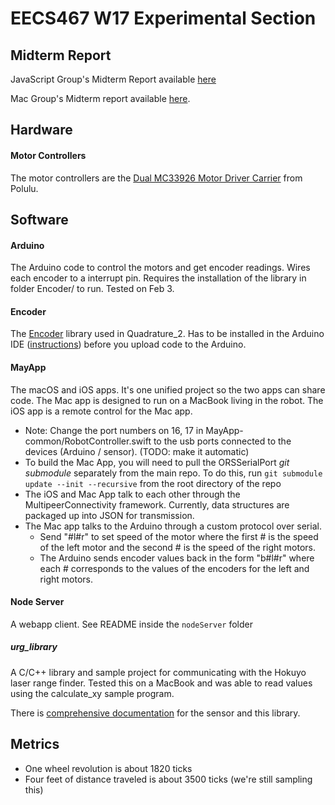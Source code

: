 # EECS467 W17 Experimental Section

## Midterm Report

JavaScript Group's Midterm Report available [here](https://drive.google.com/open?id=13r1mLcwJcuL2qiJ2_SVySWcpCYVEXMR8y4Tks1lyu9o)

Mac Group's Midterm report available [here](https://docs.google.com/a/umich.edu/document/d/1mpIY6qVuDrPKwmvaPDvy2dT2weWYPM2BKoWnsNia5Vw/edit?usp=sharing).

## Hardware

#### Motor Controllers

The motor controllers are the [Dual MC33926 Motor Driver Carrier](https://www.pololu.com/product/1213) from Polulu.


## Software

#### Arduino

The Arduino code to control the motors and get encoder readings. Wires each encoder to a interrupt pin. Requires the installation of the library in folder Encoder/ to run. Tested on Feb 3.

#### Encoder

The [Encoder](https://www.pjrc.com/teensy/td_libs_Encoder.html) library used in Quadrature\_2. Has to be installed in the Arduino IDE ([instructions](https://www.arduino.cc/en/Guide/Libraries)) before you upload code to the Arduino.

#### MayApp

The macOS and iOS apps. It's one unified project so the two apps can share code. The Mac app is designed to run on a MacBook living in the robot. The iOS app is a remote control for the Mac app.

- Note: Change the port numbers on 16, 17 in MayApp-common/RobotController.swift to the usb ports connected to the devices (Arduino / sensor). (TODO: make it automatic)
- To build the Mac App, you will need to pull the ORSSerialPort *git submodule* separately from the main repo. To do this, run `git submodule update --init --recursive` from the root directory of the repo
- The iOS and Mac App talk to each other through the MultipeerConnectivity framework. Currently, data structures are packaged up into JSON for transmission.
- The Mac app talks to the Arduino through a custom protocol over serial.
    - Send "#l#r" to set speed of the motor where the first # is the speed of the left motor and the second # is the speed of the right motors.
    - The Arduino sends encoder values back in the form "b#l#r" where each # corresponds to the values of the encoders for the left and right motors.

#### Node Server

A webapp client. See README inside the `nodeServer` folder 

##### urg\_library

A C/C++ library and sample project for communicating with the Hokuyo laser range finder. Tested this on a MacBook and was able to read values using the calculate\_xy sample program.

There is [comprehensive documentation](https://sourceforge.net/p/urgnetwork/wiki/Home/) for the sensor and this library.

## Metrics

- One wheel revolution is about 1820 ticks
- Four feet of distance traveled is about 3500 ticks (we're still sampling this)
